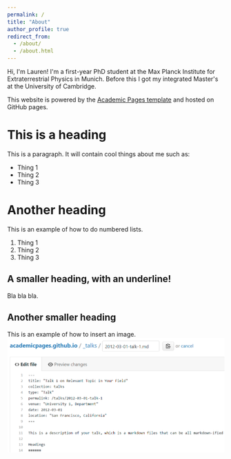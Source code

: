 ```yaml
---
permalink: /
title: "About"
author_profile: true
redirect_from: 
  - /about/
  - /about.html
---
```


Hi, I'm Lauren! I'm a first-year PhD student at the Max Planck Institute for Extraterrestrial Physics in Munich. Before this I got my integrated Master's at the University of Cambridge.

This website is powered by the 
[Academic Pages template](https://github.com/academicpages/academicpages.github.io) and hosted on GitHub pages. 


This is a heading
======
This is a paragraph. It will contain cool things about me such as:
- Thing 1
- Thing 2
- Thing 3

Another heading
======
This is an example of how to do numbered lists.
1. Thing 1
1. Thing 2
1. Thing 3

A smaller heading, with an underline!
------
Bla bla bla.

Another smaller heading
------
This is an example of how to insert an image.
![Editing a Markdown file for a talk](/images/editing-talk.png)


